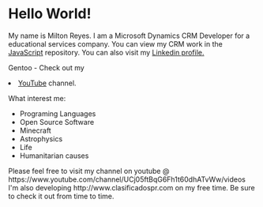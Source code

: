 # Hello World!
<p>My name is Milton Reyes. I am a Microsoft Dynamics CRM Developer for a educational services company. You can view my CRM work in the <a href="https://github.com/skynetbot/js">JavaScript</a> repository. You can also visit my <a href="https://pr.linkedin.com/pub/milton-reyes/65/ab4/529">Linkedin profile.</a></p>
<p>Gentoo - Check out my <li><a href="https://www.youtube.com/channel/UCj05ftBqG6Fh1t60dhATvWw/videos">YouTube</a> channel.</p>

What interest me:
  <ul>
  <li>Programing Languages</li>
  <li>Open Source Software</li>
  <li>Minecraft</li>
  <li>Astrophysics</li>
  <li>Life</li>
  <li>Humanitarian causes</li>
  
  </ul>
<p>Please feel free to visit my channel on youtube @ https://www.youtube.com/channel/UCj05ftBqG6Fh1t60dhATvWw/videos
I'm also developing http://www.clasificadospr.com on my free time. Be sure to check it out from time to time.</p>
